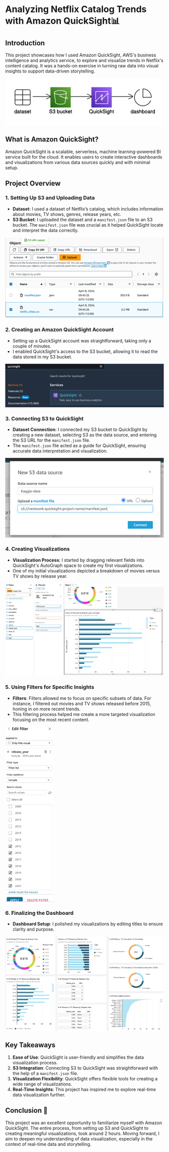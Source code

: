# Analyzing Netflix Catalog Trends with Amazon QuickSight📊

## Introduction

This project showcases how I used Amazon QuickSight, AWS's business intelligence and analytics service, to explore and visualize trends in Netflix's content catalog. It was a hands-on exercise in turning raw data into visual insights to support data-driven storytelling.

![Architecture](Images/architecture.png)

## What is Amazon QuickSight?
Amazon QuickSight is a scalable, serverless, machine learning-powered BI service built for the cloud. It enables users to create interactive dashboards and visualizations from various data sources quickly and with minimal setup.

## Project Overview

### 1. Setting Up S3 and Uploading Data
- **Dataset**: I used a dataset of Netflix’s catalog, which includes information about movies, TV shows, genres, release years, etc.
- **S3 Bucket**: I uploaded the dataset and a `manifest.json` file to an S3 bucket. The `manifest.json` file was crucial as it helped QuickSight locate and interpret the data correctly.

![Bucket Objects](Images/bucket.png) 

### 2. Creating an Amazon QuickSight Account
- Setting up a QuickSight account was straightforward, taking only a couple of minutes.
- I enabled QuickSight's access to the S3 bucket, allowing it to read the data stored in my S3 bucket.

![Quicksight](Images/quicksight.png) 

### 3. Connecting S3 to QuickSight
- **Dataset Connection**: I connected my S3 bucket to QuickSight by creating a new dataset, selecting S3 as the data source, and entering the S3 URL for the `manifest.json` file.
- The `manifest.json` file acted as a guide for QuickSight, ensuring accurate data interpretation and visualization.

![Connecting S3 to QuickSight](Images/s3tomanifest.png) 

### 4. Creating Visualizations
- **Visualization Process**: I started by dragging relevant fields into QuickSight's AutoGraph space to create my first visualizations.
- One of my initial visualizations depicted a breakdown of movies versus TV shows by release year.

![Creating Visualizations](Images/viz.png)

### 5. Using Filters for Specific Insights
- **Filters**: Filters allowed me to focus on specific subsets of data. For instance, I filtered out movies and TV shows released before 2015, honing in on more recent trends.
- This filtering process helped me create a more targeted visualization focusing on the most recent content.

![Using Filters](Images/filtering.png) 

### 6. Finalizing the Dashboard
- **Dashboard Setup**: I polished my visualizations by editing titles to ensure clarity and purpose.

![Finalizing the Dashboard](Images/dash.png)  

## Key Takeaways

1. **Ease of Use**: QuickSight is user-friendly and simplifies the data visualization process.
2. **S3 Integration**: Connecting S3 to QuickSight was straightforward with the help of a `manifest.json` file.
3. **Visualization Flexibility**: QuickSight offers flexible tools for creating a wide range of visualizations.
4. **Real-Time Insights**: This project has inspired me to explore real-time data visualization further.

## Conclusion 🚀

This project was an excellent opportunity to familiarize myself with Amazon QuickSight. The entire process, from setting up S3 and QuickSight to creating meaningful visualizations, took around 2 hours. Moving forward, I aim to deepen my understanding of data visualization, especially in the context of real-time data and storytelling.
